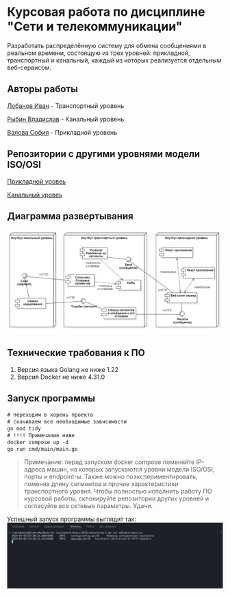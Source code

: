 # Курсовая работа по дисциплине "Сети и телекоммуникации"
Разработать распределённую систему для обмена сообщениями в реальном времени, состоящую из трех уровней: прикладной, транспортный и канальный, 
каждый из которых реализуется отдельным веб-сервисом.

## Авторы работы

[Лобанов Иван](https://github.com/cantylv) - Транспортный уровень

[Рыбин Владислав](https://github.com/DemiurgeRV) - Канальный уровень

[Валова София](https://github.com/ssofiica) - Прикладной уровень

## Репозитории с другими уровнями модели ISO/OSI

[Прикладной уровеь](https://github.com/ssofiica/Network-Course-Work) 

[Канальный уровеь](https://github.com/DemiurgeRV/coursework-bmstu2024)

## Диаграмма развертывания
![Диаграмма развертывания](src/deploy-diagram.jpg)
 
## Технические трабования к ПО
1) Версия языка Golang не ниже 1.22
2) Версия Docker не ниже 4.31.0

## Запуск программы 
```
# переходим в корень проекта
# скачиваем все необходимые зависимости
go mod tidy 
# !!!! Примечание ниже
docker compose up -d
go run cmd/main/main.go
```
> Примечание: перед запуском docker compose поменяйте IP-адреса машин, на которых запускаются уровни модели ISO/OSI, порты и endpoint-ы. Также можно поэкспериментировать, поменяв длину сегментов и прочие характеристики транспортного уровня. Чтобы полностью исполнить работу ПО курсовой работы, склонируйте репозитории других уровней и согласуйте все сетевые параметры. Удачи. 

Успешный запуск программы выглядит так:
![Логи в консоли](src/console_log.png)